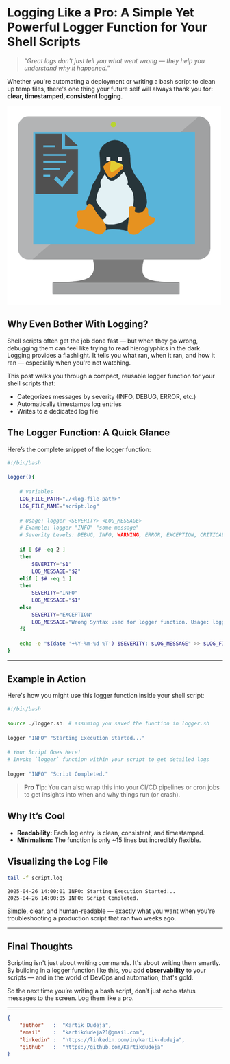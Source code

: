 # Logging Like a Pro: A Simple Yet Powerful Logger Function for Your Shell Scripts

> *“Great logs don't just tell you what went wrong — they help you understand why it happened.”*

Whether you're automating a deployment or writing a bash script to clean up temp files, there's one thing your future self will always thank you for: **clear, timestamped, consistent logging**.

![Linux Logging](./images/bash-logging.png)

## Why Even Bother With Logging?

Shell scripts often get the job done fast — but when they go wrong, debugging them can feel like trying to read hieroglyphics in the dark. Logging provides a flashlight. It tells you what ran, when it ran, and how it ran — especially when you're not watching.

This post walks you through a compact, reusable logger function for your shell scripts that:
- Categorizes messages by severity (INFO, DEBUG, ERROR, etc.)
- Automatically timestamps log entries
- Writes to a dedicated log file

## The Logger Function: A Quick Glance

Here’s the complete snippet of the logger function:

```bash
#!/bin/bash

logger(){

    # variables
    LOG_FILE_PATH="./<log-file-path>"
    LOG_FILE_NAME="script.log"

    # Usage: logger <SEVERITY> <LOG_MESSAGE>
    # Example: logger "INFO" "some message"
    # Severity Levels: DEBUG, INFO, WARNING, ERROR, EXCEPTION, CRITICAL

    if [ $# -eq 2 ]
    then
        SEVERITY="$1"
        LOG_MESSAGE="$2"
    elif [ $# -eq 1 ]
    then
        SEVERITY="INFO"
        LOG_MESSAGE="$1"
    else
        SEVERITY="EXCEPTION"
        LOG_MESSAGE="Wrong Syntax used for logger function. Usage: logger <SEVERITY> <LOG_MESSAGE>"
    fi
    
    echo -e "$(date '+%Y-%m-%d %T') $SEVERITY: $LOG_MESSAGE" >> $LOG_FILE_PATH/$LOG_FILE_NAME
}
```

---

## Example in Action

Here's how you might use this logger function inside your shell script:

```bash
#!/bin/bash

source ./logger.sh  # assuming you saved the function in logger.sh

logger "INFO" "Starting Execution Started..."

# Your Script Goes Here!
# Invoke `logger` function within your script to get detailed logs

logger "INFO" "Script Completed."

```

> **Pro Tip**: You can also wrap this into your CI/CD pipelines or cron jobs to get insights into when and why things run (or crash).

## Why It’s Cool

- **Readability:** Each log entry is clean, consistent, and timestamped.
- **Minimalism:** The function is only ~15 lines but incredibly flexible.

## Visualizing the Log File
```bash
tail -f script.log
```

```
2025-04-26 14:00:01 INFO: Starting Execution Started...
2025-04-26 14:00:05 INFO: Script Completed.
```

Simple, clear, and human-readable — exactly what you want when you're troubleshooting a production script that ran two weeks ago.

---

## Final Thoughts

Scripting isn't just about writing commands. It's about writing them smartly. By building in a logger function like this, you add **observability** to your scripts — and in the world of DevOps and automation, that's gold.

So the next time you’re writing a bash script, don’t just echo status messages to the screen. Log them like a pro.

---

```json
{
    "author"   :  "Kartik Dudeja",
    "email"    :  "kartikdudeja21@gmail.com",
    "linkedin" :  "https://linkedin.com/in/kartik-dudeja",
    "github"   :  "https://github.com/Kartikdudeja"
}
```
